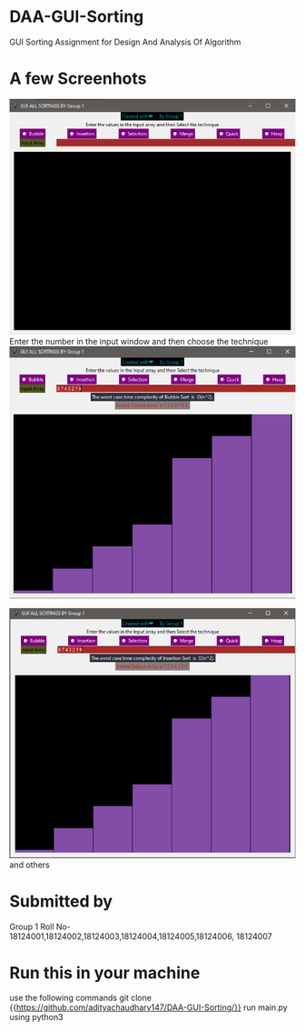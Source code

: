 # DAA-GUI-Sorting
 GUI Sorting Assignment for Design And Analysis Of Algorithm

# A few Screenhots 
![Starting Window](/images/png1.png)
Enter the number in the input window and then choose the technique
![Bubble Sort](/images/png2.png)

![Insetion Sort](/images/png3.png)
and others
# Submitted by
Group 1
Roll No- 
18124001,18124002,18124003,18124004,18124005,18124006,
18124007

# Run this in your machine
use the following commands
git clone {{https://github.com/adityachaudhary147/DAA-GUI-Sorting/}}
run main.py using python3